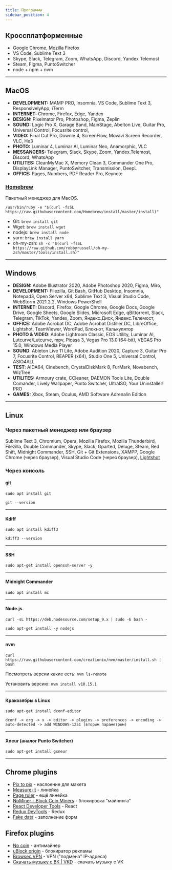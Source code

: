 ```yaml
---
title: Программы
sidebar_position: 4
---
```


## Кроссплатформенные 

- Google Chrome, Mozilla Firefox
- VS Code, Sublime Text 3
- Skype, Slack, Telegram, Zoom, WhatsApp, Discord, Yandex Telemost
- Steam, Figma, PuntoSwitcher
- node + npm + nvm

***

## MacOS

* **DEVELOPMENT:**
  MAMP PRO, Insomnia, VS Code, Sublime Text 3, ResponsivelyApp, iTerm
* **INTERNET:**
  Chrome, Firefox, Edge, Yandex
* **DESIGN:**
  Pixelmator Pro, Photoshop, Figma, Zeplin
* **SOUND:**
  Logic Pro X, Garage Band, MainStage, Abelton Live, Guitar Pro, Universal Control, Focusrite control,
* **VIDEO:**
  Final Cut Pro, Downie 4, ScreenFlow, Movavi Screen Recorder, VLC, He3
* **PHOTO:**
  Luminar 4, Luminar AI, Luminar Neo, Anamorphic, VLC
* **MESSANGERS:** 
  Telegram, Slack, Skype, Zoom, Yandex.Telemost, Discord, WhatsApp
* **UTILITES:** 
  CleanMyMac X, Memory Clean 3, Commander One Pro, DisplayLink Manager, PuntoSwitcher, Transmission, DeepL
* **OFFICE:** 
  Pages, Numbers, PDF Reader Pro, Keynote

### [Homebrew](https://brew.sh/) 

Пакетный менеджер для MacOS.

```/usr/bin/ruby -e "$(curl -fsSL https://raw.githubusercontent.com/Homebrew/install/master/install)"```

* Git: ```brew install git```
* Wget: ```brew install wget```
* nodejs: ```brew install node```
* yarn: ```brew install yarn```
* oh-my-zsh: ```sh -c "$(curl -fsSL https://raw.github.com/robbyrussell/oh-my-zsh/master/tools/install.sh)"```

***

## Windows

* **DESIGN:**
  Adobe Illustrator 2020, Adobe Photoshop 2020, Figma, Miro,
* **DEVELOPMENT:** 
  Filezilla, Git Bash, GitHub Desktop, Insomnia, Notepad3, Open Server x64, Sublime Text 3, Visual Studio Code, WebStorm 2021.2.2, Windows PowerShell
* **INTERNET:** 
  Discord, Firefox, Google Chrome, Google Docs, Google Drive, Google Sheets, Google Slides, Microsoft Edge, qBittorrent, Slack, Telegram, TikTok, Yandex, Zoom, Яндекс.Диск, Яндекс.Телемост,
* **OFFICE:** 
  Adobe Acrobat DC, Adobe Acrobat Distiller DC, LibreOffice, Lightshot, TeamViewer, WordPad, Блокнот, Калькулятор
* **PHOTO & VIDEO**: 
  Adobe Lightroom Classic, EOS Utility, Luminar AI, Lutcurve/Lutcurve, mpv, Picasa 3, Vegas Pro 13.0 (64-bit), VEGAS Pro 15.0, Windows Media Player
* **SOUND**: 
  Ableton Live 11 Lite, Adobe Audition 2020, Capture 3, Guitar Pro 7, Focusrite Control, REAPER (x64), Studio One 5, Universal Control, ASIO4ALL
* **TEST**: 
  AIDA64, Cinebench, CrystalDiskMark 8, FurMark, Novabench, WizTree
* **UTILITES:** 
  Armoury crate, CCleaner, DAEMON Tools Lite, Double Comander, Lively Wallpaper, Punto Switcher, UltraISO, Your Uninstaller! PRO
* **GAMES:** 
  Xbox, Steam, Oculus, AMD Software Adrenalin Edition

***

## Linux


### Через пакетный менеджер или браузер

Sublime Text 3, Chromium, Opera, Mozilla Firefox, Mozilla Thunderbird, Filezilla, Double Commander, Skype, Slack, Gparted, Deluge, Steam, Red Shift, Midnight Commander, SSH, Git + Git Extensions, XAMPP, Google Chrome (через браузер), Visual Studio Code (через браузер), [Lightshot](https://app.prntscr.com/en/wine-lightshot.html)

### Через консоль

#### git
```sudo apt install git```

```git --version```

***


#### Kdiff
```sudo apt install kdiff3```

```kdiff3 --version```

***

#### SSH

```sudo apt-get install openssh-server -y```

***

#### Midnight Commander

```sudo apt install mc```

***

#### Node.js

```curl -sL https://deb.nodesource.com/setup_9.x | sudo -E bash -```

```sudo apt-get install -y nodejs```

***

#### nvm

```curl https://raw.githubusercontent.com/creationix/nvm/master/install.sh | bash```

Посмотреть версии какие есть: ```nvm ls-remote```

Установить версию: ```nvm install v10.15.1```

***

#### Кракозябры в Linux

```sudo apt-get install dconf-editor```

```dconf -> org -> x -> editor -> plugins -> preferences -> encoding -> auto-detected -> add WINDOWS-1251 (вторым параметром)```

***

#### Xneur (аналог Punto Switcher)

```sudo apt-get install gxneur```

***
## Chrome plugins

* [Pix to pix](https://chrome.google.com/webstore/detail/pix-to-pix-pixel-perfect/binboaimbgchaamickjnhgjdccohndin?hl=ru) - наслоение для макета
* [Measure-it](https://chrome.google.com/webstore/detail/measure-it/jocbgkoackihphodedlefohapackjmna) - линейка
* [Page ruler](https://chrome.google.com/webstore/detail/page-ruler/jcbmcnpepaddcedmjdcmhbekjhbfnlff) - ещё линейка
* [NoMiner - Block Coin Miners](https://chrome.google.com/webstore/detail/nominer-block-coin-miners/jfnangjojcioomickmmnfmiadkfhcdmd) - блокировка "майнинга"
* [React Developer Tools](https://chrome.google.com/webstore/detail/react-developer-tools/fmkadmapgofadopljbjfkapdkoienihi) - React
* [Redux DevTools](https://chrome.google.com/webstore/detail/redux-devtools/lmhkpmbekcpmknklioeibfkpmmfibljd?hl=ru) - Redux
* [Fake data](https://chrome.google.com/webstore/detail/fake-data-a-form-filler-y/gchcfdihakkhjgfmokemfeembfokkajj) - заполнение форм

## Firefox plugins

* [No coin](https://addons.mozilla.org/ru/firefox/addon/no-coin/) - антимайнер
* [uBlock origin](https://addons.mozilla.org/ru/firefox/addon/ublock-origin/) - блокиратор рекламы
* [Browsec VPN](https://addons.mozilla.org/ru/firefox/addon/browsec/) - VPN ("подмена" IP-адреса)
* [Скачать музыку с ВК | VKD](https://addons.mozilla.org/ru/firefox/addon/%D1%81%D0%BA%D0%B0%D1%87%D0%B0%D1%82%D1%8C-%D0%BC%D1%83%D0%B7%D1%8B%D0%BA%D1%83-%D1%81-%D0%B2%D0%BA-vkd/) - cкачать музыку с VK
